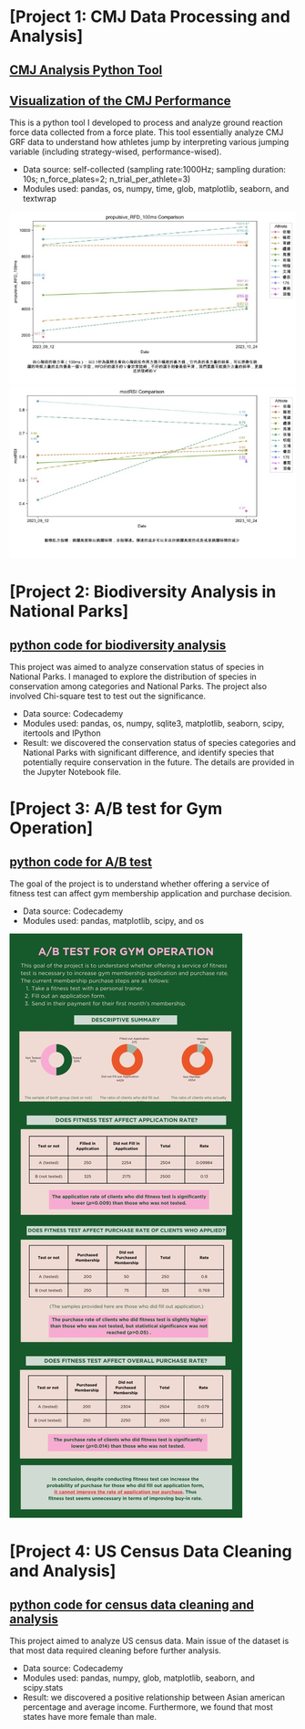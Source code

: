# [Project 1: CMJ Data Processing and Analysis]

## [CMJ Analysis Python Tool](https://github.com/shengsandc/CMJ-analysis/blob/5241994d198cac9bfa7b9d90a3d169296753b9c5/CMJ.py)
## [Visualization of the CMJ Performance](https://github.com/shengsandc/CMJ-analysis/blob/500ed6ee0720c13eb4c9b02df1defc3f97fde44c/CMJ_visualisation.py)
This is a python tool I developed to process and analyze ground reaction force data collected from a force plate. This tool essentially analyze CMJ GRF data to understand how athletes jump by interpreting various jumping variable (including strategy-wised, performance-wised).

* Data source: self-collected (sampling rate:1000Hz; sampling duration: 10s; n_force_plates=2; n_trial_per_athlete=3)
* Modules used: pandas, os, numpy, time, glob, matplotlib, seaborn, and textwrap

![](CMJ_RFD_Image.jpg) 
![](CMJ_RSI_Image.jpg)

# [Project 2: Biodiversity Analysis in National Parks]
## [python code for biodiversity analysis](https://github.com/shengsandc/Biodiversity/blob/f5d176b6c49dc2e3025796095e5fc8392d4695e5/biodiversity_.ipynb)
This project was aimed to analyze conservation status of species in National Parks. I managed to explore the distribution of species in conservation among categories and National Parks. The project also involved Chi-square test to test out the significance.

* Data source: Codecademy
* Modules used: pandas, os, numpy, sqlite3, matplotlib, seaborn, scipy, itertools and IPython
* Result: we discovered the conservation status of species categories and National Parks with significant difference, and identify species that potentially require conservation in the future. The details are provided in the Jupyter Notebook file.

# [Project 3: A/B test for Gym Operation]
## [python code for A/B test](https://github.com/shengsandc/Gym-AB-Test/blob/1081b2a1c0f288bdd65d289af6f15e9412423538/Gym%20AB%20Test.ipynb)
The goal of the project is to understand whether offering a service of fitness test can affect gym membership application and purchase decision.

* Data source: Codecademy
* Modules used: pandas, matplotlib, scipy, and os

![](AB_test_for_gym_operation.jpg)

# [Project 4: US Census Data Cleaning and Analysis]
## [python code for census data cleaning and analysis](https://github.com/shengsandc/Census-Data-Cleaning/blob/42f54ac48e25835b9dfa3f5368df830c027463a8/Cleaning%20Census%20Data.ipynb)
This project aimed to analyze US census data. Main issue of the dataset is that most data required cleaning before further analysis.

* Data source: Codecademy
* Modules used: pandas, numpy, glob, matplotlib, seaborn, and scipy.stats
* Result: we discovered a positive relationship between Asian american percentage and average income. Furthermore, we found that most states have more female than male.

